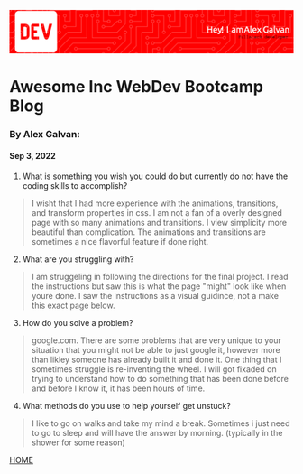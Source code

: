 ![bio header](/img/github-header-image.png)
# Awesome Inc WebDev Bootcamp Blog

### By Alex Galvan:
####  Sep 3, 2022


1. What is something you wish you could do but currently do not have the coding skills to accomplish?
> I wisht that I had more experience with the animations, transitions, and transform properties in css.
I am not a fan of a overly designed page with so many animations and transitions. I view simplicity more beautiful than complication.
The animations and transitions are sometimes a nice flavorful feature if done right.  

2. What are you struggling with?
>  I am struggeling in following the directions for the final project. I read the instructions but saw this is what the page "might" look like when youre done. 
I saw the instructions as a visual guidince, not a make this exact page below.

3. How do you solve a problem?
> google.com. There are some problems that are very unique to your situation that you might not be able to just google it, however more than likley someone has already built it and done it. One thing that I sometimes struggle is re-inventing the wheel. I will got fixaded on trying to understand how to do something that has been done before and before I know it, it has been hours of time.

4. What methods do you use to help yourself get unstuck?
> I like to go on walks and take my mind a break. Sometimes i just need to go to sleep and will have the answer by morning. (typically in the shower for some reason)


[HOME](../index.md)

